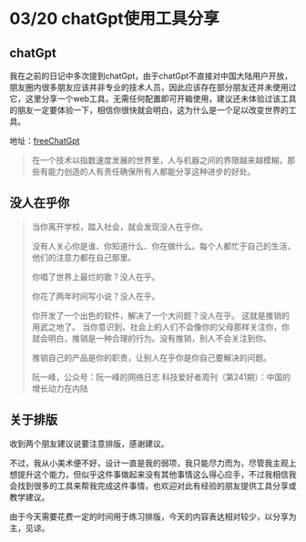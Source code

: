 # 03/20 chatGpt使用工具分享

## chatGpt

我在之前的日记中多次提到chatGpt，由于chatGpt不直接对中国大陆用户开放，朋友圈内很多朋友应该并非专业的技术人员，因此应该存在部分朋友还并未使用过它，这里分享一个web工具，无需任何配置即可开箱使用，建议还未体验过该工具的朋友一定要体验一下，相信你很快就会明白，这为什么是一个足以改变世界的工具。

地址：[freeChatGpt](https://freechatgpt.chat/)

> 在一个技术以指数速度发展的世界里，人与机器之间的界限越来越模糊，那些有能力创造的人有责任确保所有人都能分享这种进步的好处。

## 没人在乎你

> 当你离开学校，踏入社会，就会发现没人在乎你。
>
>没有人关心你是谁、你知道什么、你在做什么。每个人都忙于自己的生活，他们的注意力都在自己那里。
>
>你唱了世界上最烂的歌？没人在乎。
>
>你花了两年时间写小说？没人在乎。
>
>你开发了一个出色的软件，解决了一个大问题？没人在乎。
>这就是推销的用武之地了。
>当你意识到，社会上的人们不会像你的父母那样关注你，你就会明白，推销是一种合理的行为。没有推销，别人不会关注到你。
>
>推销自己的产品是你的职责，让别人在乎你是你自己要解决的问题。
>
>阮一峰，公众号：阮一峰的网络日志
科技爱好者周刊（第241期）：中国的增长动力在内陆

## 关于排版

收到两个朋友建议说要注意排版，感谢建议。

不过，我从小美术便不好，设计一直是我的弱项，我只能尽力而为，尽管我主观上想提升这个能力，但似乎这件事做起来没有其他事情这么得心应手，不过我相信我会找到很多的工具来帮我完成这件事情，也欢迎对此有经验的朋友提供工具分享或教学建议。

由于今天需要花费一定的时间用于练习排版，今天的内容表达相对较少，以分享为主，见谅。